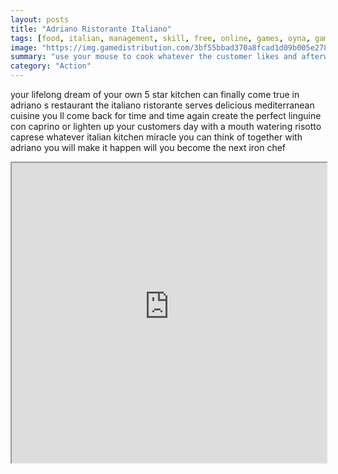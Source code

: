 ```yaml
---
layout: posts
title: "Adriano Ristorante Italiano"
tags: [food, italian, management, skill, free, online, games, oyna, game, free, games, play, play, games]
image: "https://img.gamedistribution.com/3bf55bbad370a8fcad1d09b005e278c2.jpg"
summary: "use your mouse to cook whatever the customer likes and afterwards collect the money  free online games oyna game free games play play games"
category: "Action"
---
```


your lifelong dream of your own 5 star kitchen can finally come true in adriano s restaurant the italiano ristorante serves delicious mediterranean cuisine you ll come back for time and time again create the perfect linguine con caprino or lighten up your customers day with a mouth watering risotto caprese whatever italian kitchen miracle you can think of together with adriano you will make it happen will you become the next iron chef

<iframe width="100%" height="480px;" src="https://flash.gamedistribution.com?game=3bf55bbad370a8fcad1d09b005e278c2"></iframe>